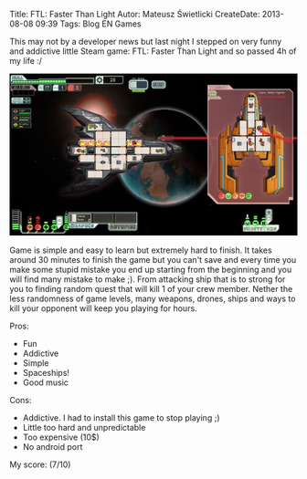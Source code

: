 Title: FTL: Faster Than Light
Autor: Mateusz Świetlicki
CreateDate: 2013-08-08 09:39
Tags: 	Blog
		EN
		Games

This may not by a developer news but last night I stepped on very funny and addictive little Steam game: FTL: Faster Than Light and so passed 4h of my life :/

![FTL](/files/ftl.jpg)

Game is simple and easy to learn but extremely hard to finish. It takes around 30 minutes to finish the game but you can't save and every time you make some stupid mistake you end up starting from the beginning and you will find many mistake to make ;). From attacking ship that is to strong for you to finding random quest that will kill 1 of your crew member.
Nether the less randomness of game levels, many weapons, drones, ships and ways to kill your opponent will keep you playing for hours.

Pros:

- Fun
- Addictive
- Simple
- Spaceships!
- Good music

Cons:

- Addictive. I had to install this game to stop playing ;)
- Little too hard and unpredictable
- Too expensive (10$)
- No android port

My score: (7/10)


